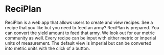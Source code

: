 # ReciPlan
ReciPlan is a web app that allows users to create and view recipes. See a recipe that you like but you need to feed an army? ReciPlan is prepared. You can convert the yield amount to feed that army. We look out for our metric community as well. Every recipe can be input with either metric or imperial units of measurement. The default view is imperial but can be converted into metric units with the click of a button.
